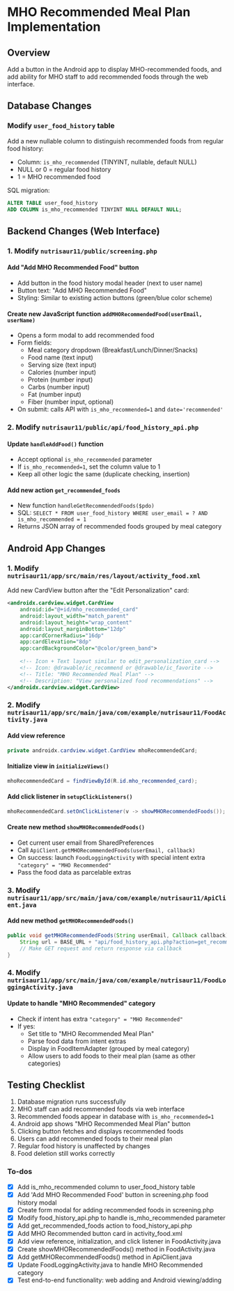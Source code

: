 <!-- 57a22406-8446-418d-8071-d83270ca8faf e5f5680a-4b9a-4b82-b509-e0621297c0fe -->
# MHO Recommended Meal Plan Implementation

## Overview

Add a button in the Android app to display MHO-recommended foods, and add ability for MHO staff to add recommended foods through the web interface.

## Database Changes

### Modify `user_food_history` table

Add a new nullable column to distinguish recommended foods from regular food history:

- Column: `is_mho_recommended` (TINYINT, nullable, default NULL)
- NULL or 0 = regular food history
- 1 = MHO recommended food

SQL migration:

```sql
ALTER TABLE user_food_history 
ADD COLUMN is_mho_recommended TINYINT NULL DEFAULT NULL;
```

## Backend Changes (Web Interface)

### 1. Modify `nutrisaur11/public/screening.php`

#### Add "Add MHO Recommended Food" button

- Add button in the food history modal header (next to user name)
- Button text: "Add MHO Recommended Food"
- Styling: Similar to existing action buttons (green/blue color scheme)

#### Create new JavaScript function `addMHORecommendedFood(userEmail, userName)`

- Opens a form modal to add recommended food
- Form fields:
  - Meal category dropdown (Breakfast/Lunch/Dinner/Snacks)
  - Food name (text input)
  - Serving size (text input)
  - Calories (number input)
  - Protein (number input)
  - Carbs (number input)
  - Fat (number input)
  - Fiber (number input, optional)
- On submit: calls API with `is_mho_recommended=1` and `date='recommended'`

### 2. Modify `nutrisaur11/public/api/food_history_api.php`

#### Update `handleAddFood()` function

- Accept optional `is_mho_recommended` parameter
- If `is_mho_recommended=1`, set the column value to 1
- Keep all other logic the same (duplicate checking, insertion)

#### Add new action `get_recommended_foods`

- New function `handleGetRecommendedFoods($pdo)`
- SQL: `SELECT * FROM user_food_history WHERE user_email = ? AND is_mho_recommended = 1`
- Returns JSON array of recommended foods grouped by meal category

## Android App Changes

### 1. Modify `nutrisaur11/app/src/main/res/layout/activity_food.xml`

Add new CardView button after the "Edit Personalization" card:

```xml
<androidx.cardview.widget.CardView
    android:id="@+id/mho_recommended_card"
    android:layout_width="match_parent"
    android:layout_height="wrap_content"
    android:layout_marginBottom="12dp"
    app:cardCornerRadius="16dp"
    app:cardElevation="8dp"
    app:cardBackgroundColor="@color/green_band">
    
    <!-- Icon + Text layout similar to edit_personalization_card -->
    <!-- Icon: @drawable/ic_recommend or @drawable/ic_favorite -->
    <!-- Title: "MHO Recommended Meal Plan" -->
    <!-- Description: "View personalized food recommendations" -->
</androidx.cardview.widget.CardView>
```

### 2. Modify `nutrisaur11/app/src/main/java/com/example/nutrisaur11/FoodActivity.java`

#### Add view reference

```java
private androidx.cardview.widget.CardView mhoRecommendedCard;
```

#### Initialize view in `initializeViews()`

```java
mhoRecommendedCard = findViewById(R.id.mho_recommended_card);
```

#### Add click listener in `setupClickListeners()`

```java
mhoRecommendedCard.setOnClickListener(v -> showMHORecommendedFoods());
```

#### Create new method `showMHORecommendedFoods()`

- Get current user email from SharedPreferences
- Call `ApiClient.getMHORecommendedFoods(userEmail, callback)`
- On success: launch `FoodLoggingActivity` with special intent extra `"category" = "MHO Recommended"`
- Pass the food data as parcelable extras

### 3. Modify `nutrisaur11/app/src/main/java/com/example/nutrisaur11/ApiClient.java`

#### Add new method `getMHORecommendedFoods()`

```java
public void getMHORecommendedFoods(String userEmail, Callback callback) {
    String url = BASE_URL + "api/food_history_api.php?action=get_recommended_foods&user_email=" + userEmail;
    // Make GET request and return response via callback
}
```

### 4. Modify `nutrisaur11/app/src/main/java/com/example/nutrisaur11/FoodLoggingActivity.java`

#### Update to handle "MHO Recommended" category

- Check if intent has extra `"category" = "MHO Recommended"`
- If yes:
  - Set title to "MHO Recommended Meal Plan"
  - Parse food data from intent extras
  - Display in FoodItemAdapter (grouped by meal category)
  - Allow users to add foods to their meal plan (same as other categories)

## Testing Checklist

1. Database migration runs successfully
2. MHO staff can add recommended foods via web interface
3. Recommended foods appear in database with `is_mho_recommended=1`
4. Android app shows "MHO Recommended Meal Plan" button
5. Clicking button fetches and displays recommended foods
6. Users can add recommended foods to their meal plan
7. Regular food history is unaffected by changes
8. Food deletion still works correctly

### To-dos

- [x] Add is_mho_recommended column to user_food_history table
- [x] Add 'Add MHO Recommended Food' button in screening.php food history modal
- [x] Create form modal for adding recommended foods in screening.php
- [x] Modify food_history_api.php to handle is_mho_recommended parameter
- [x] Add get_recommended_foods action to food_history_api.php
- [x] Add MHO Recommended button card in activity_food.xml
- [x] Add view reference, initialization, and click listener in FoodActivity.java
- [x] Create showMHORecommendedFoods() method in FoodActivity.java
- [x] Add getMHORecommendedFoods() method in ApiClient.java
- [x] Update FoodLoggingActivity.java to handle MHO Recommended category
- [x] Test end-to-end functionality: web adding and Android viewing/adding